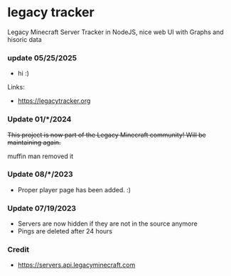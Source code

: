 # legacy tracker

Legacy Minecraft Server Tracker in NodeJS, nice web UI with Graphs and hisoric data

### update 05/25/2025
- hi :)

Links: 
- https://legacytracker.org

### Update 01/*/2024

~~This project is now part of the Legacy Minecraft community! Will be maintaining again.~~ 

muffin man removed it

### Update 08/*/2023
- Proper player page has been added. :)

### Update 07/19/2023
- Servers are now hidden if they are not in the source anymore
- Pings are deleted after 24 hours

### Credit
- https://servers.api.legacyminecraft.com
